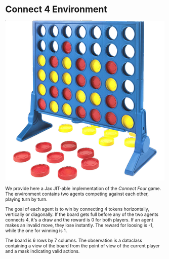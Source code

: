 # Connect 4 Environment

![Connect four](../../../docs/img/connect4.png)

We provide here a Jax JIT-able implementation of the _Connect Four_ game. The environment contains
two agents competing against each other, playing turn by turn.

The goal of each agent is to win by connecting 4 tokens horizontally, vertically or diagonally.
If the board gets full before any of the two agents connects 4, it's a draw and the
reward is 0 for both players.
If an agent makes an invalid move, they lose instantly. The reward for loosing is -1, while the one
for winning is 1.

The board is 6 rows by 7 columns.
The observation is a dataclass containing a view of the board from the point of view of the current
player and a mask indicating valid actions.
